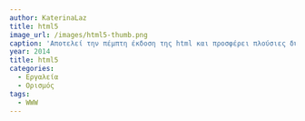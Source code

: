 ```yaml
---
author: KaterinaLaz
title: html5 
image_url: /images/html5-thumb.png
caption: 'Αποτελεί την πέμπτη έκδοση της html και προσφέρει πλούσιες δυνατότητες στην προσθήκη πολυμεσικού περιεχομένου στις ιστοσελίδες. Συγκεκριμένα, ο χρήστης μπορεί να προσθέσει εικόνα, ήχο , βίντεο και σχεδιοκίνηση. ' 
year: 2014
title: html5  
categories:
  - Εργαλεία 
  - Ορισμός 
tags:
  - WWW 
---
```

